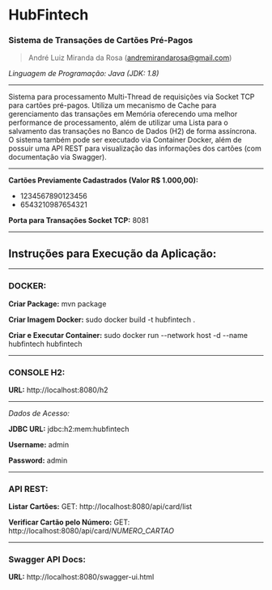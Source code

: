 # HubFintech
### Sistema de Transações de Cartões Pré-Pagos
> André Luiz Miranda da Rosa (andremirandarosa@gmail.com)

*Linguagem de Programação: Java (JDK: 1.8)*

------------

Sistema para processamento Multi-Thread de requisições via Socket TCP para cartões pré-pagos. Utiliza um mecanismo de Cache para gerenciamento das transações em Memória oferecendo uma melhor performance de processamento, além de utilizar uma Lista para o salvamento das transações no Banco de Dados (H2) de forma assíncrona. O sistema também pode ser executado via Container Docker, além de possuir uma API REST para visualização das informações dos cartões (com documentação via Swagger).

------------

**Cartões Previamente Cadastrados (Valor R$ 1.000,00):**
- 1234567890123456
- 6543210987654321

**Porta para Transações Socket TCP:** 8081

------------

## Instruções para Execução da Aplicação:

------------
### DOCKER:

**Criar Package:** mvn package

**Criar Imagem Docker:** sudo docker build -t hubfintech .

**Criar e Executar Container:** sudo docker run --network host -d --name hubfintech hubfintech

------------

### CONSOLE H2:


**URL:** http://localhost:8080/h2

---
*Dados de Acesso:*

**JDBC URL:** jdbc:h2:mem:hubfintech

**Username:** admin

**Password:** admin

------------

### API REST:

**Listar Cartões:** GET: http://localhost:8080/api/card/list

**Verificar Cartão pelo Número:** GET: http://localhost:8080/api/card/*NUMERO_CARTAO*

------------

### Swagger API Docs:


**URL:** http://localhost:8080/swagger-ui.html
